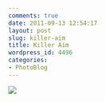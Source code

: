 ```yaml
---
comments: true
date: 2011-09-13 12:54:17
layout: post
slug: killer-aim
title: Killer Aim
wordpress_id: 4496
categories:
- PhotoBlog
---
```


![](http://ryanfitzer.com/main/wp-content/uploads/2011/09/Photo1-950x709.jpg)
